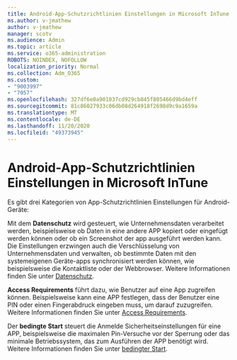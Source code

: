 ```yaml
---
title: Android-App-Schutzrichtlinien Einstellungen in Microsoft InTune
ms.author: v-jmathew
author: v-jmathew
manager: scotv
ms.audience: Admin
ms.topic: article
ms.service: o365-administration
ROBOTS: NOINDEX, NOFOLLOW
localization_priority: Normal
ms.collection: Adm_O365
ms.custom:
- "9003997"
- "7057"
ms.openlocfilehash: 327df6e0a901037cd929cb845f805466d9bd4eff
ms.sourcegitcommit: 81c86027933c06db08d264918f2698d9c9a1659a
ms.translationtype: MT
ms.contentlocale: de-DE
ms.lasthandoff: 11/20/2020
ms.locfileid: "49373945"
---
```

# <a name="android-app-protection-policy-settings-in-microsoft-intune"></a>Android-App-Schutzrichtlinien Einstellungen in Microsoft InTune

Es gibt drei Kategorien von App-Schutzrichtlinien Einstellungen für Android-Geräte:

Mit dem **Datenschutz** wird gesteuert, wie Unternehmensdaten verarbeitet werden, beispielsweise ob Daten in eine andere APP kopiert oder eingefügt werden können oder ob ein Screenshot der app ausgeführt werden kann. Die Einstellungen erzwingen auch die Verschlüsselung von Unternehmensdaten und verwalten, ob bestimmte Daten mit den systemeigenen Geräte-apps synchronisiert werden können, wie beispielsweise die Kontaktliste oder der Webbrowser. Weitere Informationen finden Sie unter [Datenschutz](https://go.microsoft.com/fwlink/?linkid=2135259).

**Access Requirements** führt dazu, wie Benutzer auf eine App zugreifen können. Beispielsweise kann eine APP festlegen, dass der Benutzer eine PIN oder einen Fingerabdruck eingeben muss, um darauf zuzugreifen. Weitere Informationen finden Sie unter [Access Requirements](https://go.microsoft.com/fwlink/?linkid=2135260).

Der **bedingte Start** steuert die Anmelde Sicherheitseinstellungen für eine APP, beispielsweise die maximalen Pin-Versuche vor der Sperrung oder das minimale Betriebssystem, das zum Ausführen der APP benötigt wird. Weitere Informationen finden Sie unter [bedingter Start](https://go.microsoft.com/fwlink/?linkid=2135507).
